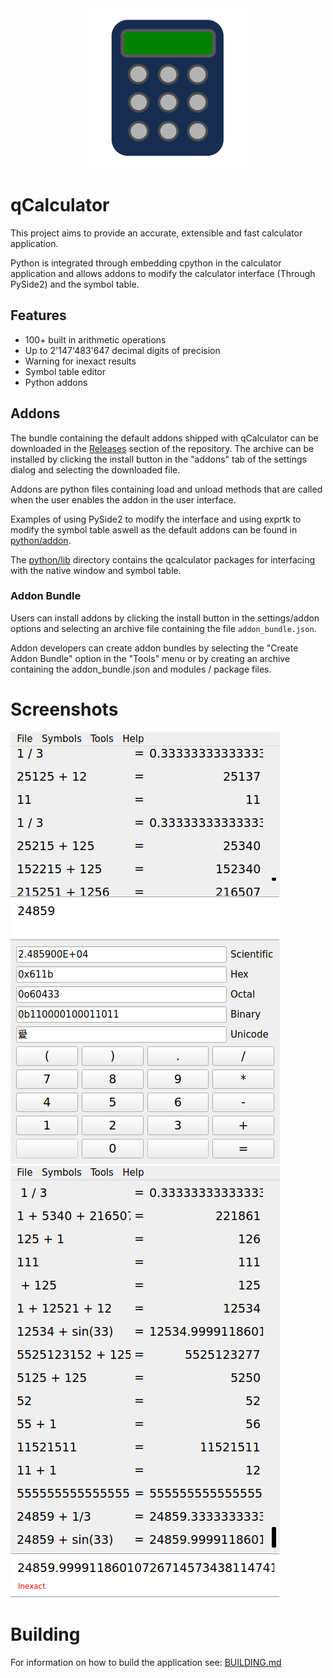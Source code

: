 <div align="center">
  <img src="res/icon.png" alt="icon"/>
</div>

# qCalculator
This project aims to provide an accurate, extensible and fast calculator application. 

Python is integrated through embedding cpython in the calculator application and allows addons 
to modify the calculator interface (Through PySide2) and the symbol table.

## Features
- 100+ built in arithmetic operations
- Up to 2'147'483'647 decimal digits of precision
- Warning for inexact results
- Symbol table editor
- Python addons

## Addons
The bundle containing the default addons shipped with qCalculator can be downloaded in the [Releases](https://github.com/vetux/qcalculator/releases) 
section of the repository. The archive can be installed by clicking the install button in the "addons" tab of the settings dialog and selecting the downloaded file. 

Addons are python files containing load and unload methods that are called when the user enables the 
addon in the user interface.

Examples of using PySide2 to modify the interface and using exprtk to modify the symbol table aswell as the default addons can be found in [python/addon](python/addon/).

The [python/lib]("python/lib") directory contains the qcalculator packages for interfacing with the native window and symbol table. 
### Addon Bundle
Users can install addons by clicking the install button in the settings/addon options and selecting an archive file containing the file <code>addon_bundle.json</code>.

Addon developers can create addon bundles by selecting the "Create Addon Bundle" option in the "Tools" 
menu or by creating an archive containing the addon_bundle.json and modules / package files.

# Screenshots
![img](res/screenshot.png)
![img](res/screenshot_1.png)

# Building
For information on how to build the application see: [BUILDING.md](BUILDING.md)

